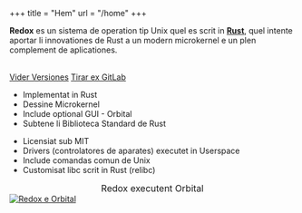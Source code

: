 +++
title = "Hem"
url = "/home"
+++
<div class="row install-row">
  <div class="col-md-8">
    <p class="pitch">
      <b>Redox</b> es un sistema de operation tip Unix quel es scrit in <a style="color: inherit;" href="https://www.rust-lang.org/"><b>Rust</b></a>,
      quel intente aportar li innovationes de Rust a un modern microkernel e un plen complement de aplicationes.
    </p>
  </div>
  <div class="col-md-4 install-box">
    <br/>
    <a class="btn btn-primary" href="https://gitlab.redox-os.org/redox-os/redox/releases">Vider Versiones</a>
    <a class="btn btn-default" href="https://gitlab.redox-os.org/redox-os/redox/">Tirar ex GitLab</a>
  </div>
</div>
<div class="row features">
  <div class="col-md-6">
    <ul class="laundry-list" style="margin-bottom: 0px;">
      <li>Implementat in Rust</li>
      <li>Dessine Microkernel</li>
      <li>Include optional GUI - Orbital</li>
      <li>Subtene li Biblioteca Standard de Rust</li>
    </ul>
  </div>
  <div class="col-md-6">
    <ul class="laundry-list">
      <li>Licensiat sub MIT</li>
      <li>Drivers (controlatores de aparates) executet in Userspace</li>
      <li>Include comandas comun de Unix</li>
      <li>Customisat libc scrit in Rust (relibc)</li>
    </ul>
  </div>
</div>
<div class="row features">
  <div class="col-sm-12">
    <div style="font-size: 16px; text-align: center;">
      Redox executent Orbital
    </div>
    <a href="/img/redox-orbital/large.png">
      <picture>
        <source media="(min-width: 1300px)" srcset="/img/redox-orbital/large.webp" type="image/webp">
        <source media="(min-width: 640px)" srcset="/img/redox-orbital/medium.webp" type="image/webp">
        <source media="(min-width: 320px)" srcset="/img/redox-orbital/medium.webp" type="image/webp">
        <source media="(min-width: 1300px)" srcset="/img/redox-orbital/large.png" type="image/png">
        <source media="(min-width: 640px)" srcset="/img/redox-orbital/medium.png" type="image/png">
        <source media="(min-width: 320px)" srcset="/img/redox-orbital/small.png" type="image/png">
        <img src="/img/redox-orbital/medium.png" class="img-responsive" alt="Redox e Orbital">
      </picture>
    </a>
  </div>
</div>
